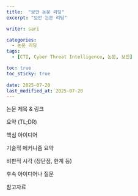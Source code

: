 ```yaml
---
title:  "보안 논문 리딩"
excerpt: "보안 논문 리딩"

writer: sari

categories:
  - 논문 리딩
tags:
  - [CTI, Cyber Threat Intelligence, 논문, 보안]

toc: true
toc_sticky: true
 
date: 2025-07-20
last_modified_at: 2025-07-20
---
```

논문 제목 & 링크

요약 (TL;DR)

핵심 아이디어

기술적 메커니즘 요약

비판적 시각 (장단점, 한계 등)

후속 아이디어나 질문

참고자료